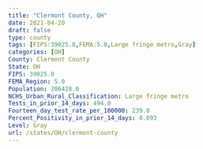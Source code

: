 ```yaml
---
title: "Clermont County, OH"
date: 2021-04-20
draft: false
type: county
tags: [FIPS:39025.0,FEMA:5.0,Large fringe metro,Gray]
categories: [OH]
County: Clermont County
State: OH
FIPS: 39025.0
FEMA_Region: 5.0
Population: 206428.0
NCHS_Urban_Rural_Classification: Large fringe metro
Tests_in_prior_14_days: 494.0
Fourteen_day_test_rate_per_100000: 239.0
Percent_Positivity_in_prior_14_days: 0.093
Level: Gray
url: /states/OH/clermont-county
---
```



